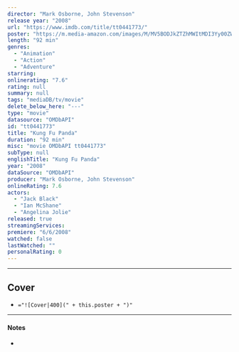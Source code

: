```yaml
---
director: "Mark Osborne, John Stevenson"
release year: "2008"
url: "https://www.imdb.com/title/tt0441773/"
poster: "https://m.media-amazon.com/images/M/MV5BODJkZTZhMWItMDI3Yy00ZWZlLTk4NjQtOTI1ZjU5NjBjZTVjXkEyXkFqcGdeQXVyODE5NzE3OTE@._V1_SX300.jpg"
length: "92 min"
genres: 
  - "Animation"
  - "Action"
  - "Adventure"
starring: 
onlinerating: "7.6"
rating: null
summary: null
tags: "mediaDB/tv/movie"
delete_below_here: "---"
type: "movie"
datasource: "OMDbAPI"
id: "tt0441773"
title: "Kung Fu Panda"
duration: "92 min"
misc: "movie OMDbAPI tt0441773"
subType: null
englishTitle: "Kung Fu Panda"
year: "2008"
dataSource: "OMDbAPI"
producer: "Mark Osborne, John Stevenson"
onlineRating: 7.6
actors: 
  - "Jack Black"
  - "Ian McShane"
  - "Angelina Jolie"
released: true
streamingServices: 
premiere: "6/6/2008"
watched: false
lastWatched: ""
personalRating: 0
---
```



---
## Cover

- `="![Cover|400](" + this.poster + ")"`

---
#### Notes
- 
